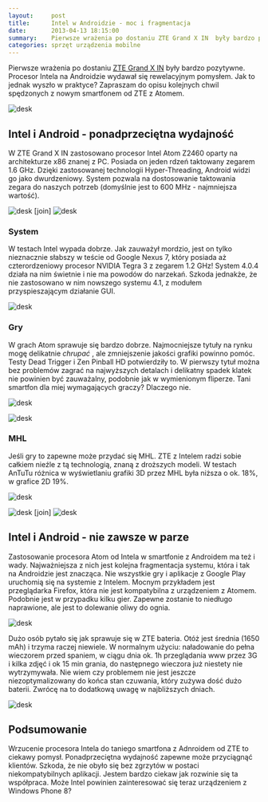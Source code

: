 ```yaml
---
layout:     post
title:      Intel w Androidzie - moc i fragmentacja
date:       2013-04-13 18:15:00
summary:    Pierwsze wrażenia po dostaniu ZTE Grand X IN  były bardzo pozytywne. Procesor Intela na Androidzie wydawał się rewelacyjnym pomysłem. Jak to jednak wyszło w praktyce? Zapraszam do opisu kolejnych chwil spędzonych z nowym smartfonem od ZTE z Atomem.Intel i Android - ponadprzeciętna wydajność  W ZTE Grand X IN zastosowano procesor Intel Atom Z2460 oparty na architekturze x86 znanej z PC. Posiada on ...
categories: sprzęt urządzenia mobilne
---
```




Pierwsze wrażenia po dostaniu [ZTE Grand X IN](http://www.dobreprogramy.pl/djfoxer/ZTE-Grand-X-IN-zaskakuje-juz-na-samym-poczatku,40532.html#komentarz_1147377)  były bardzo pozytywne. Procesor Intela na Androidzie wydawał się rewelacyjnym pomysłem. Jak to jednak wyszło w praktyce? Zapraszam do opisu kolejnych chwil spędzonych z nowym smartfonem od ZTE z Atomem.


![desk](https://raw.githubusercontent.com/djfoxer/djfoxer.github.io/master/_img/2013-4-13-_96_/g_-_608x405_-_-_40608x20130413171807_0.jpg)



## Intel i Android - ponadprzeciętna wydajność
  

W ZTE Grand X IN zastosowano procesor Intel Atom Z2460 oparty na architekturze x86 znanej z PC. Posiada on jeden rdzeń taktowany zegarem 1.6 GHz. Dzięki zastosowanej technologii Hyper-Threading, Android widzi go jako dwurdzeniowy. System pozwala na dostosowanie taktowania zegara do naszych potrzeb (domyślnie jest to 600 MHz - najmniejsza wartość).


![desk](https://raw.githubusercontent.com/djfoxer/djfoxer.github.io/master/_img/2013-4-13-_96_/g_-_288x192_-_-_40608x20130413171858_0.png)
[join]
![desk](https://raw.githubusercontent.com/djfoxer/djfoxer.github.io/master/_img/2013-4-13-_96_/g_-_288x192_-_-_40608x20130413171850_0.png)



### System


W testach Intel wypada dobrze. Jak zauważył mordzio, jest on tylko nieznacznie słabszy w teście od Google Nexus 7, który posiada aż czterordzeniowy procesor NVIDIA Tegra 3 z zegarem 1.2 GHz! System 4.0.4 działa na nim świetnie i nie ma powodów do narzekań. Szkoda jednakże, że nie zastosowano w nim nowszego systemu 4.1, z modułem przyspieszającym działanie GUI.


![desk](https://raw.githubusercontent.com/djfoxer/djfoxer.github.io/master/_img/2013-4-13-_96_/g_-_608x405_-_-_40608x20130413171842_0.png)



### Gry

W grach Atom sprawuje się bardzo dobrze. Najmocniejsze tytuły na rynku mogę delikatnie  *chrupać* , ale zmniejszenie jakości grafiki powinno pomóc. Testy Dead Trigger i Zen Pinball HD potwierdziły to. W pierwszy tytuł można bez problemów zagrać na najwyższych detalach i delikatny spadek klatek nie powinien być zauważalny, podobnie jak w wymienionym fliperze. Tani smartfon dla miej wymagających graczy? Dlaczego nie.


![desk](https://raw.githubusercontent.com/djfoxer/djfoxer.github.io/master/_img/2013-4-13-_96_/g_-_608x405_-_-_40608x20130413171910_0.png)


![desk](https://raw.githubusercontent.com/djfoxer/djfoxer.github.io/master/_img/2013-4-13-_96_/g_-_608x405_-_-_40608x20130413171926_0.png)



### MHL

Jeśli gry to zapewne może przydać się MHL. ZTE z Intelem radzi sobie całkiem nieźle z tą technologią, znaną z droższych modeli. W testach AnTuTu różnica w wyświetlaniu grafiki 3D przez MHL była niższa o ok. 18%, w grafice 2D 19%.


![desk](https://raw.githubusercontent.com/djfoxer/djfoxer.github.io/master/_img/2013-4-13-_96_/g_-_608x405_-_-_40608x20130413171816_0.jpg)


![desk](https://raw.githubusercontent.com/djfoxer/djfoxer.github.io/master/_img/2013-4-13-_96_/g_-_288x192_-_-_40608x20130413180549_0.png)
[join]
![desk](https://raw.githubusercontent.com/djfoxer/djfoxer.github.io/master/_img/2013-4-13-_96_/g_-_288x192_-_-_40608x20130413180555_0.png)



## Intel i Android - nie zawsze w parze
  

Zastosowanie procesora Atom od Intela w smartfonie z Androidem ma też i wady. Najważniejsza z nich jest kolejna fragmentacja systemu, która i tak na Androidzie jest znacząca. Nie wszystkie gry i aplikacje z Google Play uruchomią się na systemie z Intelem. Mocnym przykładem jest przeglądarka Firefox, która nie jest kompatybilna z urządzeniem z Atomem. Podobnie jest w przypadku kilku gier.  Zapewne zostanie to niedługo naprawione, ale jest to dolewanie oliwy do ognia. 


![desk](https://raw.githubusercontent.com/djfoxer/djfoxer.github.io/master/_img/2013-4-13-_96_/g_-_608x405_-_-_40608x20130413171833_0.png)


Dużo osób pytało się jak sprawuje się w ZTE bateria. Otóż jest średnia (1650 mAh) i trzyma raczej niewiele. W normalnym użyciu: naładowanie do pełna wieczorem przed spaniem, w ciągu dnia ok. 1h przeglądania www przez 3G i kilka zdjęć i ok 15 min grania, do następnego wieczora już niestety nie wytrzymywała. Nie wiem czy problemem nie jest jeszcze niezoptymalizowany do końca stan czuwania, który zużywa dość dużo baterii. Zwrócę na to dodatkową uwagę w najbliższych dniach.


![desk](https://raw.githubusercontent.com/djfoxer/djfoxer.github.io/master/_img/2013-4-13-_96_/g_-_608x405_-_-_40608x20130413173758_0.png)



## Podsumowanie

Wrzucenie procesora Intela do taniego smartfona z Adnroidem od ZTE to ciekawy pomysł. Ponadprzeciętna wydajność zapewne może przyciągnąć klientów. Szkoda, że nie obyło się bez zgrzytów w postaci niekompatybilnych aplikacji. Jestem bardzo ciekaw jak rozwinie się ta współpraca. Może Intel powinien zainteresować się teraz urządzeniem z Windows Phone 8?


